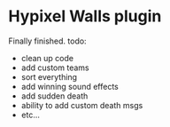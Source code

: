 # Hypixel Walls plugin 
Finally finished.
todo:
  * clean up code
  * add custom teams
  * sort everything
  * add winning sound effects
  * add sudden death
  * ability to add custom death msgs
  * etc...
